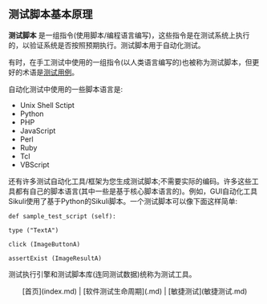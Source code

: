 ## 测试脚本基本原理

**测试脚本** 是一组指令(使用脚本/编程语言编写)，这些指令是在测试系统上执行的，以验证系统是否按照预期执行。测试脚本用于自动化测试。

有时，在手工测试中使用的一组指令(以人类语言编写的)也被称为测试脚本，但更好的术语是[测试用例](测试用例.md)。

自动化测试中使用的一些脚本语言是:

* Unix Shell Sctipt
* Python
* PHP
* JavaScript
* Perl
* Ruby
* Tcl
* VBScript

还有许多测试自动化工具/框架为您生成测试脚本;不需要实际的编码。许多这些工具都有自己的脚本语言(其中一些是基于核心脚本语言的)。例如，GUI自动化工具Sikuli使用了基于Python的Sikuli脚本。一个测试脚本可以像下面这样简单:

```
def sample_test_script (self):

type ("TextA")

click (ImageButtonA)

assertExist (ImageResultA)
```

测试执行引擎和测试脚本库(连同测试数据)统称为测试工具。

<center>  [首页](index.md)  |  [软件测试生命周期](.md)  |  [敏捷测试](敏捷测试.md) </center>
